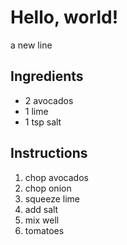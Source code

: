 # Hello, world! 
a new line

## Ingredients

* 2 avocados 
* 1 lime
* 1 tsp salt 

## Instructions 

1. chop avocados
2. chop onion
3. squeeze lime
4. add salt 
5. mix well 
6. tomatoes
